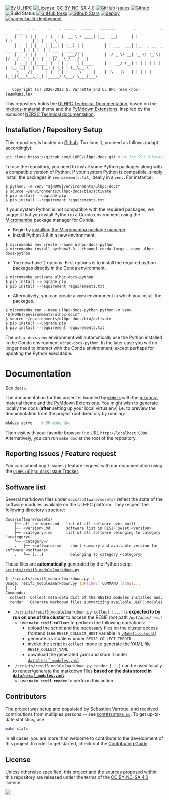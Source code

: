 [![By ULHPC](https://img.shields.io/badge/by-ULHPC-blue.svg)](https://hpc.uni.lu) [![License: CC BY-NC-SA 4.0](https://img.shields.io/badge/License-CC%20BY--NC--SA%204.0-lightgrey.svg)](LICENSE) [![GitHub issues](https://img.shields.io/github/issues/ULHPC/ulhpc-docs)](https://github.com/ULHPC/ulhpc-docs/issues) [![Github](https://img.shields.io/badge/sources-github-green.svg)](https://github.com/ULHPC/ulhpc-docs/) ![Build Status](https://img.shields.io/github/workflow/status/ULHPC/ulhpc-docs/deploy) [![GitHub forks](https://img.shields.io/github/forks/ULHPC/ulhpc-docs?style=social)](https://github.com/ULHPC/ulhpc-docs) [![Github Stars](https://img.shields.io/github/stars/ULHPC/ulhpc-docs?style=social)](https://github.com/ULHPC/ulhpc-docs) [![deploy](https://github.com/ULHPC/ulhpc-docs/actions/workflows/deploy.yml/badge.svg)](https://github.com/ULHPC/ulhpc-docs/actions/workflows/deploy.yml) [![pages-build-deployment](https://github.com/ULHPC/ulhpc-docs/actions/workflows/pages/pages-build-deployment/badge.svg)](https://github.com/ULHPC/ulhpc-docs/actions/workflows/pages/pages-build-deployment)

         _    _ _      _    _ _____   _____   _______        _           _           _   _____
        | |  | | |    | |  | |  __ \ / ____| |__   __|      | |         (_)         | | |  __ \
        | |  | | |    | |__| | |__) | |         | | ___  ___| |__  _ __  _  ___ __ _| | | |  | | ___   ___ ___
        | |  | | |    |  __  |  ___/| |         | |/ _ \/ __| '_ \| '_ \| |/ __/ _` | | | |  | |/ _ \ / __/ __|
        | |__| | |____| |  | | |    | |____     | |  __/ (__| | | | | | | | (__ (_| | | | |__| | (_) | (__\__ \
         \____/|______|_|  |_|_|     \_____|    |_|\___|\___|_| |_|_| |_|_|\___\__,_|_| |_____/ \___/ \___|___/


       Copyright (c) 2020-2022 S. Varrette and UL HPC Team <hpc-team@uni.lu>

This repository holds the [ULHPC Technical Documentation](https://hpc-docs.uni.lu), based on the [mkdocs-material](https://squidfunk.github.io/mkdocs-material/getting-started/) theme and the [PyMdown Extensions](https://facelessuser.github.io/pymdown-extensions/).
Inspired by the _excellent_ [NERSC Technical documentation](https://docs.nersc.gov/).


## Installation / Repository Setup

This repository is hosted on [Github](https://github.com/ULHPC/ulhpc-docs). To clone it, proceed as follows (adapt accordingly):

```bash
git clone https://github.com/ULHPC/ulhpc-docs.git # or for SSH interactions: git clone git@github.com:ULHPC/ulhpc-docs.git
```

To use the repository, you need to install some Python packages along with a compatible version of Python. If your system Python is compatible, simply install the packages in `requirements.txt`, ideally in a `venv`. For instance:
```
$ python3 -m venv "${HOME}/environments/ulhpc-docs"
$ source ~/environments/ulhpc-docs/bin/activate
$ pip install --upgrade pip
$ pip install --requirement requirements.txt
```

If your system Python is not compatible with the required packages, we suggest that you install Python in a Conda environment using the [Micromamba](https://mamba.readthedocs.io/en/latest/user_guide/micromamba.html) package manager for Conda.

- Begin by [installing the Micromamba package manager](https://mamba.readthedocs.io/en/latest/installation/micromamba-installation.html).
- Install Python 3.8 in a new environment.
```
$ micromamba env create --name ulhpc-docs-python
$ micromamba install python=3.8 --channel conda-forge --name ulhpc-docs-python
```
- You now have 2 options. First options is to install the required python packages directly in the Conda environment.
```
$ micromamba activate ulhpc-docs-python
$ pip install --upgrade pip
$ pip install --requirement requirements.txt
```
- Alternatively, you can create a `venv` environment in which you install the packages.
```
$ micromamba run --name ulhpc-docs-python python -m venv "${HOME}/environments/ulhpc-docs"
$ source ~/environments/ulhpc-docs/bin/activate
$ pip install --upgrade pip
$ pip install --requirement requirements.txt
```

The `ulhpc-docs` `venv` environment will automatically use the Python installed in the Conda environment `ulhpc-docs-python`. In the later case you will no longer need to interact with the Conda environment, except perhaps for updating the Python executable.

# Documentation

See [`docs/`](docs/README.md).

The documentation for this project is handled by [`mkdocs`](http://www.mkdocs.org/#installation) with the [mkdocs-material](https://squidfunk.github.io/mkdocs-material/getting-started/) theme and the [PyMdown Extensions](https://facelessuser.github.io/pymdown-extensions/).
You might wish to generate locally the docs (**after** setting up your local virtualenv) i.e. to preview the documentation from the project root directory by running:

```bash
mkdocs serve    # OR make doc
```

Then visit with your favorite browser the URL `http://localhost:8000`. Alternatively, you can run `make doc` at the root of the repository.

## Reporting Issues / Feature request

You can submit bug / issues / feature request with our documentation using the [`ULHPC/ulhpc-docs` Issue Tracker](https://github.com/ULHPC/ulhpc-docs/issues).


## Software list

Several markdown files under `docs/software/swsets/` reflect the state of the software modules available on the ULHPC platform. They respect the following directory structure:

```
docs/software/swsets/
    ├── all_softwares.md   list of all software ever built
    ├── <version>.md       software list in RESIF swset <version>
    ├── <category>.md      list of all software belonging to category '<category>'
    └── <category>/
    .   ├── <software>.md    short summary and available version for software <software>
    .   └── [...]            belonging to category <category>
```

These files are **automatically** generated by the Python script [`scripts/resif3_module2markdown.py`](scripts/resif3_module2markdown.py):

```bash
$ ./scripts/resif3_module2markdown.py -h
Usage: resif3_module2markdown.py [OPTIONS] COMMAND [ARGS]...
[...]
Commands:
  collect  Collect meta-data dict of the RESIF3 modules installed and...
  render   Generate markdown files summarizing available ULHPC modules
```

* `./scripts/resif3_module2markdown.py collect [...]` is **expected to by run on one of the cluster** to access the RESIF root path `/opt/apps/resif`
     - use **`make resif-collect`** to perform the following operations:
          * upload the script and the necessary files on the cluster access frontend (see `RESIF_COLLECT_HOST` variable in [`.Makefile.local`](.Makefile.local))
          * generate a virtualenv under `RESIF_COLLECT_TMPDIR`
          * invoke the script in `collect` mode to generate the YAML file `RESIF_COLLECT_YAML`
          * download the generated yaml and store it under [`data/resif_modules.yaml`](data/resif_modules.yaml)
*  `./scripts/resif3_module2markdown.py render [...]` can be used locally to render/generate the markdown files **based on the data stored in [`data/resif_modules.yaml`](data/resif_modules.yam)**
    - use **`make resif-render`** to perform this action


## Contributors

The project was setup and populated by Sebastien Varrette, and received contributions from multiples persons -- see [`CONTRIBUTORS.md`](CONTRIBUTORS.md). 
To get up-to-date statistics, use

```bash 
make stats
````

In all cases, you are more than welcome to contribute to the development of this project.
In order to get started, check out the [Contributing Guide](docs/contributing/README.md)

## License

Unless otherwise specified, this project and the sources proposed within this repository are released under the terms of the [CC BY-NC-SA 4.0](LICENSE) licence.

[![](https://upload.wikimedia.org/wikipedia/commons/thumb/1/12/Cc-by-nc-sa_icon.svg/176px-Cc-by-nc-sa_icon.svg.png)](LICENSE)
